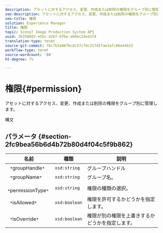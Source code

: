 ```yaml
---
description: アセットに対するアクセス、変更、作成または削除の権限をグループ別に管理します。
seo-description: アセットに対するアクセス、変更、作成または削除の権限をグループ別に管理します。
seo-title: 権限
solution: Experience Manager
title: 権限
topic: Scene7 Image Production System API
uuid: 3b3580d3-e5bc-42bf-bfbe-ab0ec2dea574
translation-type: tm+mt
source-git-commit: 7bc7b3a86fbcdc57cfdc31745fae3afc06e44b15
workflow-type: tm+mt
source-wordcount: '66'
ht-degree: 7%

---
```



# 権限{#permission}

アセットに対するアクセス、変更、作成または削除の権限をグループ別に管理します。

構文

## パラメータ {#section-2fc9bea56b6d4b72b80d4f04c5f9b862}

| 名前 | 種類 | 説明 |
|---|---|---|
| ` *`groupHandle`*` | `xsd:string` | グループハンドル |
| ` *`groupName`*` | `xsd:string` | グループ名。 |
| ` *`permissionType`*` | `xsd:string` | 権限の種類の選択。 |
| ` *`isAllowed`*` | `xsd:boolean` | 権限を許可するかどうかを指定します。 |
| ` *`isOverride`*` | `xsd:boolean` | 権限が別の権限を上書きするかどうかを指定します。 |


